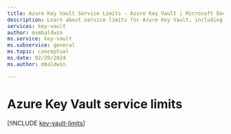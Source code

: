 ```yaml
---
title: Azure Key Vault Service Limits - Azure Key Vault | Microsoft Docs
description: Learn about service limits for Azure Key Vault, including key transactions and Azure Private Link integration.
services: key-vault
author: msmbaldwin
ms.service: key-vault
ms.subservice: general
ms.topic: conceptual
ms.date: 02/20/2024
ms.author: mbaldwin

---
```

# Azure Key Vault service limits

[!INCLUDE [key-vault-limits](~/reusable-content/ce-skilling/azure/includes/key-vault-limits.md)]


